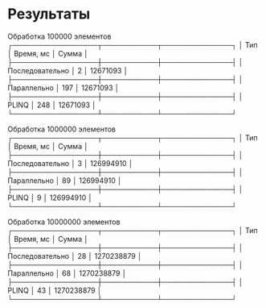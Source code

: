 # Результаты

Обработка 100000 элементов
┌─────────────────┬───────────┬──────────────┐
│ Тип             │ Время, мс │        Сумма │
├─────────────────┼───────────┼──────────────┤
│ Последовательно │         2 │     12671093 │
├─────────────────┼───────────┼──────────────┤
│ Параллельно     │       197 │     12671093 │
├─────────────────┼───────────┼──────────────┤
│ PLINQ           │       248 │     12671093 │
└─────────────────┴───────────┴──────────────┘

Обработка 1000000 элементов
┌─────────────────┬───────────┬──────────────┐
│ Тип             │ Время, мс │        Сумма │
├─────────────────┼───────────┼──────────────┤
│ Последовательно │         3 │    126994910 │
├─────────────────┼───────────┼──────────────┤
│ Параллельно     │        89 │    126994910 │
├─────────────────┼───────────┼──────────────┤
│ PLINQ           │         9 │    126994910 │
└─────────────────┴───────────┴──────────────┘

Обработка 10000000 элементов
┌─────────────────┬───────────┬──────────────┐
│ Тип             │ Время, мс │        Сумма │
├─────────────────┼───────────┼──────────────┤
│ Последовательно │        28 │   1270238879 │
├─────────────────┼───────────┼──────────────┤
│ Параллельно     │        68 │   1270238879 │
├─────────────────┼───────────┼──────────────┤
│ PLINQ           │        43 │   1270238879 │
└─────────────────┴───────────┴──────────────┘